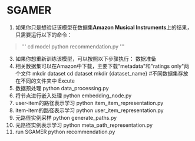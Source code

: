 # SGAMER
1. 如果你只是想验证该模型在数据集**Amazon Musical Instruments**上的结果，只需要运行以下的命令：
>'''
>cd model
>python recommendation.py
>'''
3. 如果你想重新训练该模型，可以按照以下步骤执行：
数据准备
1. 相关数据集可以在Amazon中下载，主要下载"metadata"和"ratings only"两个文件
mkdir dataset
cd dataset
mkdir {dataset_name} #不同数据集存放在不同的文件夹中
Excute
1. 数据预处理
python data_processing.py
2. 将节点进行嵌入处理
python embedding_node.py
3. user-item的路径表示学习
python item_item_representation.py
4. item-item的路径表示学习
python user_item_representation.py
5. 元路径实例采样
python generate_paths.py
6. 元路径实例表示学习
python meta_path_representation.py
7. run SGAMER
python recommendation.py
